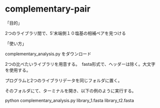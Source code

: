 # complementary-pair
「目的」　

2つのライブラリ間で、5'末端側１０塩基の相補ペアを見つける



「使い方」

complementary_analysis.py をダウンロード

2つの比べたいライブラリを用意する。　fasta形式で、ヘッダーは除く。大文字を使用する。

プログラムと2つのライブラリデータを同じフォルダに置く。

そのフォルダにて、ターミナルを開き、以下の例のように実行する。

python complementary_analysis.py library_1.fasta library_t2.fasta
